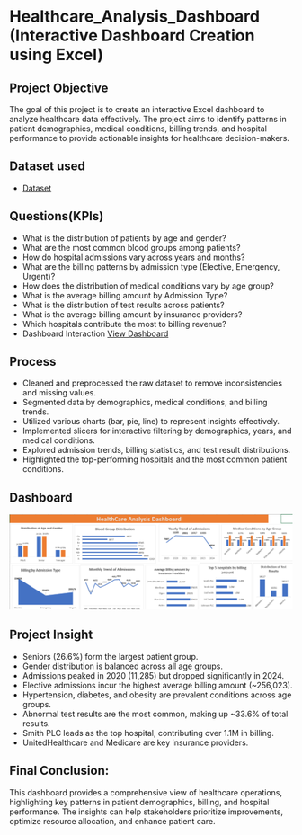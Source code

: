 # Healthcare_Analysis_Dashboard (Interactive Dashboard Creation using Excel)
## Project Objective 
The goal of this project is to create an interactive Excel dashboard to analyze healthcare data effectively. The project aims to identify patterns in patient demographics, medical conditions, billing trends, and hospital performance to provide actionable insights for healthcare decision-makers.

## Dataset used 
- <a href="https://github.com/thecodingraj/Healthcare_Data_Analytics/commit/01b8e1d4c7a909ffff90d99390d92fd8a8857148">Dataset</a>

## Questions(KPIs)
- What is the distribution of patients by age and gender?
- What are the most common blood groups among patients?
- How do hospital admissions vary across years and months?
- What are the billing patterns by admission type (Elective, Emergency, Urgent)?
- How does the distribution of medical conditions vary by age group?
- What is the average billing amount by Admission Type?
- What is the distribution of test results across patients?
- What is the average billing amount by insurance providers?
- Which hospitals contribute the most to billing revenue?
- Dashboard Interaction <a href="https://github.com/thecodingraj/Healthcare_Data_Analytics/blob/main/Screenshot%202025-01-23%20201752.png">View Dashboard</a>

## Process
- Cleaned and preprocessed the raw dataset to remove inconsistencies and missing values.
- Segmented data by demographics, medical conditions, and billing trends.
- Utilized various charts (bar, pie, line) to represent insights effectively.
- Implemented slicers for interactive filtering by demographics, years, and medical conditions.
- Explored admission trends, billing statistics, and test result distributions.
- Highlighted the top-performing hospitals and the most common patient conditions.

## Dashboard
![Screenshot 2025-01-09 194823](https://github.com/thecodingraj/Healthcare_Data_Analytics/blob/main/Screenshot%202025-01-23%20201752.png)

## Project Insight
- Seniors (26.6%) form the largest patient group.
- Gender distribution is balanced across all age groups.
- Admissions peaked in 2020 (11,285) but dropped significantly in 2024.
- Elective admissions incur the highest average billing amount (~256,023).
- Hypertension, diabetes, and obesity are prevalent conditions across age groups.
- Abnormal test results are the most common, making up ~33.6% of total results.
- Smith PLC leads as the top hospital, contributing over 1.1M in billing.
- UnitedHealthcare and Medicare are key insurance providers.

 
## Final Conclusion:
This dashboard provides a comprehensive view of healthcare operations, highlighting key patterns in patient demographics, billing, and hospital performance. The insights can help stakeholders prioritize improvements, optimize resource allocation, and enhance patient care.

